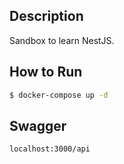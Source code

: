 ## Description

Sandbox to learn NestJS.

## How to Run

```bash
$ docker-compose up -d
```

## Swagger

```
localhost:3000/api
```
